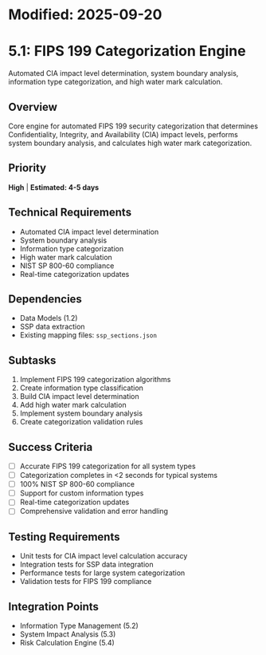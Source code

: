 # Modified: 2025-09-20

# 5.1: FIPS 199 Categorization Engine

Automated CIA impact level determination, system boundary analysis, information type categorization, and high water mark calculation.

## Overview
Core engine for automated FIPS 199 security categorization that determines Confidentiality, Integrity, and Availability (CIA) impact levels, performs system boundary analysis, and calculates high water mark categorization.

## Priority
**High** | **Estimated: 4-5 days**

## Technical Requirements
- Automated CIA impact level determination
- System boundary analysis
- Information type categorization
- High water mark calculation
- NIST SP 800-60 compliance
- Real-time categorization updates

## Dependencies
- Data Models (1.2)
- SSP data extraction
- Existing mapping files: `ssp_sections.json`

## Subtasks
1. Implement FIPS 199 categorization algorithms
2. Create information type classification
3. Build CIA impact level determination
4. Add high water mark calculation
5. Implement system boundary analysis
6. Create categorization validation rules

## Success Criteria
- [ ] Accurate FIPS 199 categorization for all system types
- [ ] Categorization completes in <2 seconds for typical systems
- [ ] 100% NIST SP 800-60 compliance
- [ ] Support for custom information types
- [ ] Real-time categorization updates
- [ ] Comprehensive validation and error handling

## Testing Requirements
- Unit tests for CIA impact level calculation accuracy
- Integration tests for SSP data integration
- Performance tests for large system categorization
- Validation tests for FIPS 199 compliance

## Integration Points
- Information Type Management (5.2)
- System Impact Analysis (5.3)
- Risk Calculation Engine (5.4)
